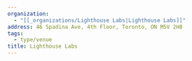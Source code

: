 ```yaml
---
organization:
  - "[[_organizations/Lighthouse Labs|Lighthouse Labs]]"
address: 46 Spadina Ave, 4th Floor, Toronto, ON M5V 2H8
tags:
  - type/venue
title: Lighthouse Labs
---
```

